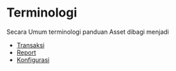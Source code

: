 # Terminologi

Secara Umum terminologi panduan Asset dibagi menjadi
- [Transaksi](./transaksi.md)
- [Report](./report.md)
- [Konfigurasi](./konfigurasi.md)
